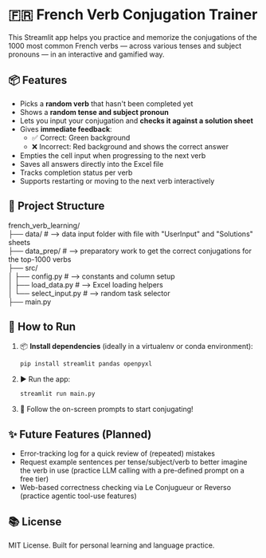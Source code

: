 # 🇫🇷 French Verb Conjugation Trainer

This Streamlit app helps you practice and memorize the conjugations of the 1000 most common French verbs — across various tenses and subject pronouns — in an interactive and gamified way.

## 📦 Features

- Picks a **random verb** that hasn't been completed yet
- Shows a **random tense and subject pronoun**
- Lets you input your conjugation and **checks it against a solution sheet**
- Gives **immediate feedback**:
  - ✅ Correct: Green background
  - ❌ Incorrect: Red background and shows the correct answer
- Empties the cell input when progressing to the next verb
- Saves all answers directly into the Excel file
- Tracks completion status per verb
- Supports restarting or moving to the next verb interactively

## 📁 Project Structure
french_verb_learning/ <br>
├── data/ # --> data input folder with file with "UserInput" and "Solutions" sheets <br>
├── data_prep/ # --> preparatory work to get the correct conjugations for the top-1000 verbs <br>
├── src/ <br>
│ ├── config.py # --> constants and column setup <br>
│ ├── load_data.py # --> Excel loading helpers <br>
│ └── select_input.py # --> random task selector <br>
├── main.py <br>

## 🚀 How to Run

1. 📦 **Install dependencies** (ideally in a virtualenv or conda environment):

   ```bash
   pip install streamlit pandas openpyxl

2. ▶️ Run the app:

    ```bash
    streamlit run main.py

3. 🎯 Follow the on-screen prompts to start conjugating!


## ✨ Future Features (Planned)

- Error-tracking log for a quick review of (repeated) mistakes
- Request example sentences per tense/subject/verb to better imagine the verb in use (practice LLM calling with a pre-defined prompt on a free tier)
- Web-based correctness checking via Le Conjugueur or Reverso (practice agentic tool-use features)

## 📚 License

MIT License. Built for personal learning and language practice.